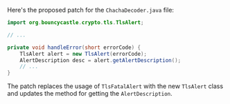 Here's the proposed patch for the `ChachaDecoder.java` file:

```java
import org.bouncycastle.crypto.tls.TlsAlert;

// ...

private void handleError(short errorCode) {
    TlsAlert alert = new TlsAlert(errorCode);
    AlertDescription desc = alert.getAlertDescription();
    // ...
}
```

The patch replaces the usage of `TlsFatalAlert` with the new `TlsAlert` class and updates the method for getting the `AlertDescription`.